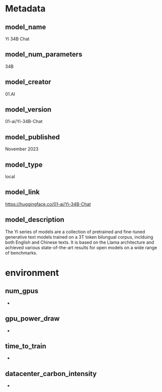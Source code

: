 # Metadata

## model_name
<!--- Name of the model -->
Yi 34B Chat

## model_num_parameters
<!--- Number of Parameters -->
34B

## model_creator
<!--- Creator of the model -->
01.AI

## model_version
<!--- Used model version -->
01-ai/Yi-34B-Chat

## model_published
<!--- When was the model published -->
November 2023

## model_type
<!--- {api, api_with_logit, local} -->
local

## model_link
<!--- Link to the model -->
https://huggingface.co/01-ai/Yi-34B-Chat

## model_description
<!--- Short description of the model -->
The Yi series of models are a collection of pretrained and fine-tuned generative text models trained on a 3T token bilungual corpus, inclduing both English and Chinese texts. It is based on the Llama architecture and achieved various state-of-the-art results for open models on a wide range of benchmarks.

# environment

## num_gpus
<!--- number of gpu's used --> 
-

## gpu_power_draw
<!--- draw of the used GPUs in kW --> 
-

## time_to_train
<!--- total time taken for training in hours --> 
-

## datacenter_carbon_intensity
<!--- grams of CO2 emissions per kWh of energy consumed of the datacenter -->
-